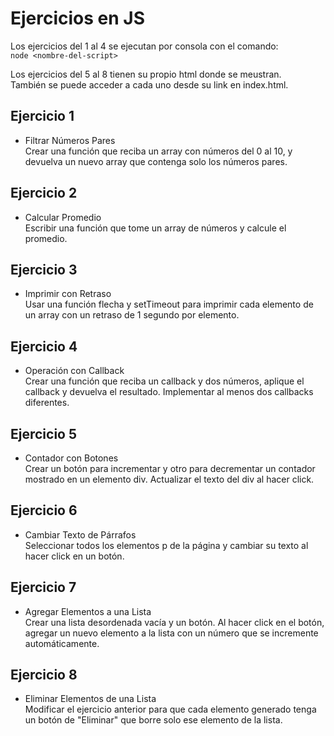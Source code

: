 # Ejercicios en JS

Los ejercicios del 1 al 4 se ejecutan por consola con el comando:  
`node <nombre-del-script>`

Los ejercicios del 5 al 8 tienen su propio html donde se meustran.  
También se puede acceder a cada uno desde su link en index.html.

## Ejercicio 1
- Filtrar Números Pares  
  Crear una función que reciba un array con números del 0 al 10, y devuelva un nuevo array que contenga solo los números pares.  

## Ejercicio 2
- Calcular Promedio  
  Escribir una función que tome un array de números y calcule el promedio.  

## Ejercicio 3
- Imprimir con Retraso  
  Usar una función flecha y setTimeout para imprimir cada elemento de un array con un retraso de 1 segundo por elemento.  

## Ejercicio 4
- Operación con Callback  
  Crear una función que reciba un callback y dos números, aplique el callback y devuelva el resultado. Implementar al menos dos callbacks diferentes.

## Ejercicio 5
- Contador con Botones  
  Crear un botón para incrementar y otro para decrementar un contador mostrado en un elemento div. Actualizar el texto del div al hacer click.

## Ejercicio 6
- Cambiar Texto de Párrafos  
  Seleccionar todos los elementos p de la página y cambiar su texto al hacer click en un botón.

## Ejercicio 7
- Agregar Elementos a una Lista  
  Crear una lista desordenada vacía y un botón. Al hacer click en el botón, agregar un nuevo elemento a la lista con un número que se
incremente automáticamente.

## Ejercicio 8
- Eliminar Elementos de una Lista  
  Modificar el ejercicio anterior para que cada elemento generado tenga un botón de "Eliminar" que borre solo ese elemento de la lista.

